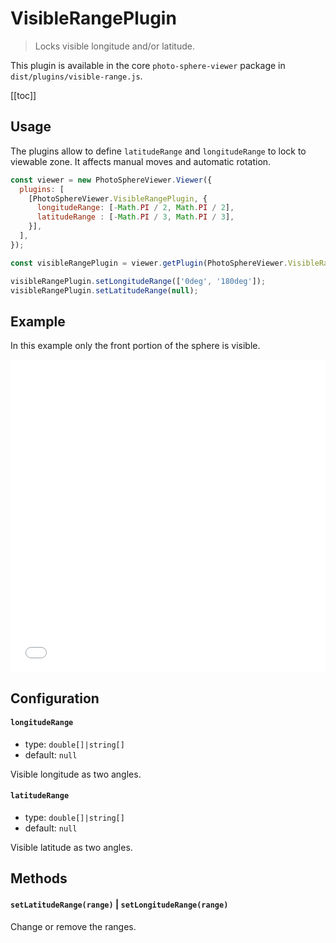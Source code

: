# VisibleRangePlugin

<ApiButton href="https://photo-sphere-viewer.js.org/api/PSV.plugins.VisibleRangePlugin.html"/>

> Locks visible longitude and/or latitude.

This plugin is available in the core `photo-sphere-viewer` package in `dist/plugins/visible-range.js`.

[[toc]]


## Usage

The plugins allow to define `latitudeRange` and `longitudeRange` to lock to viewable zone. It affects manual moves and automatic rotation.

```js
const viewer = new PhotoSphereViewer.Viewer({
  plugins: [
    [PhotoSphereViewer.VisibleRangePlugin, {
      longitudeRange: [-Math.PI / 2, Math.PI / 2],
      latitudeRange : [-Math.PI / 3, Math.PI / 3],
    }],
  ],
});

const visibleRangePlugin = viewer.getPlugin(PhotoSphereViewer.VisibleRangePlugin);

visibleRangePlugin.setLongitudeRange(['0deg', '180deg']);
visibleRangePlugin.setLatitudeRange(null);
```


## Example

In this example only the front portion of the sphere is visible.

<iframe style="width: 100%; height: 500px;" src="//jsfiddle.net/mistic100/m2fw1oLd/embedded/result,js/" allowfullscreen="allowfullscreen" allowpaymentrequest frameborder="0"></iframe>


## Configuration

#### `longitudeRange`
- type: `double[]|string[]`
- default: `null`

Visible longitude as two angles.

#### `latitudeRange`
- type: `double[]|string[]`
- default: `null`

Visible latitude as two angles.


## Methods

#### `setLatitudeRange(range)` | `setLongitudeRange(range)`

Change or remove the ranges.
